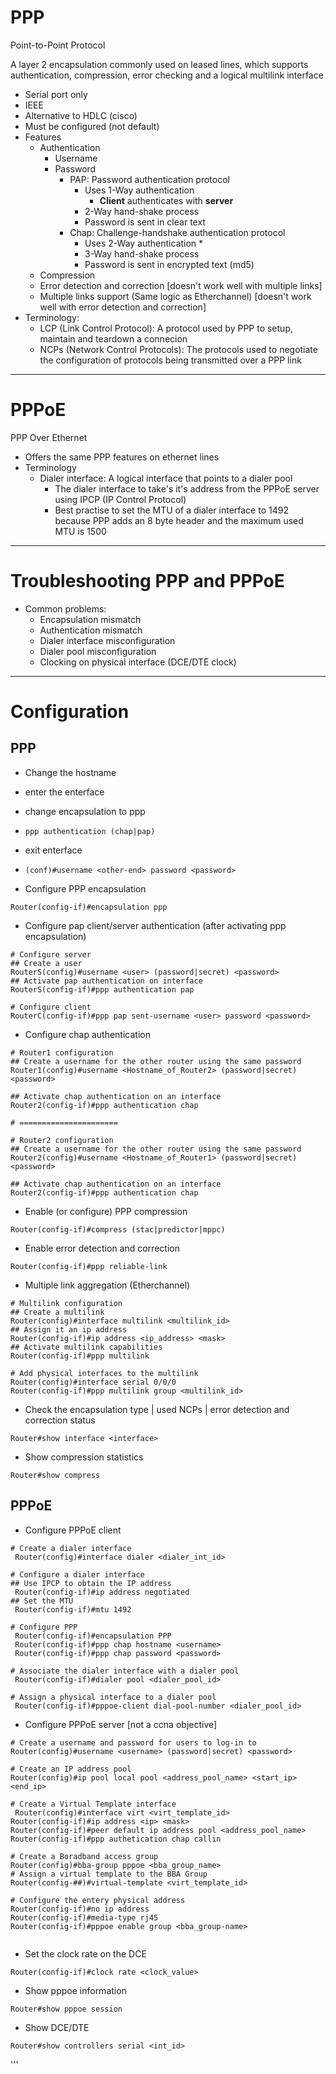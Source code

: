   # PPP
  Point-to-Point Protocol
  
  A layer 2 encapsulation commonly used on leased lines, which supports authentication, compression, error checking and a logical multilink interface
  
  * Serial port only
  * IEEE
  * Alternative to HDLC (cisco)
  * Must be configured (not default)
  * Features
    * Authentication
      * Username 
      * Password
        * PAP: Password authentication protocol 
          * Uses 1-Way authentication
            * **Client** authenticates with **server**
          * 2-Way hand-shake process
          * Password is sent in clear text
        * Chap: Challenge-handshake authentication protocol 
          * Uses 2-Way authentication
            * 
          * 3-Way hand-shake process
          * Password is sent in encrypted text (md5)
    * Compression
    * Error detection and correction [doesn't work well with multiple links]
    * Multiple links support (Same logic as Etherchannel) [doesn't work well with error detection and correction]
  * Terminology:
    * LCP (Link Control Protocol): A protocol used by PPP to setup, maintain and teardown a connecion
    * NCPs (Network Control Protocols): The protocols used to negotiate the configuration of protocols being transmitted over a PPP link
  
  ---
  
  # PPPoE
  
  PPP Over Ethernet
  
  * Offers the same PPP features on ethernet lines
  * Terminology
    * Dialer interface: A logical interface that points to a dialer pool
      * The dialer interface to take's it's address from the PPPoE server using IPCP (IP Control Protocol)
      * Best practise to set the MTU of a dialer interface to 1492 because PPP adds an 8 byte header and the maximum used MTU is 1500
  
  ---
  
  # Troubleshooting PPP and PPPoE
  
  * Common problems:
    * Encapsulation mismatch
    * Authentication mismatch
    * Dialer interface misconfiguration
    * Dialer pool misconfiguration
    * Clocking on physical interface (DCE/DTE clock)
  
  
  ---
  
  # Configuration
  
  ## PPP
  
  * Change the hostname
  * enter the enterface
  * change encapsulation to ppp
  * `ppp authentication (chap|pap)`
  * exit enterface
  * `(conf)#username <other-end> password <password>`
  
  * Configure PPP encapsulation
  ```
  Router(config-if)#encapsulation ppp
  ```
  
  * Configure pap client/server authentication (after activating ppp encapsulation)
  ```
  # Configure server
  ## Create a user
  RouterS(config)#username <user> (password|secret) <password>
  ## Activate pap authentication on interface
  RouterS(config-if)#ppp authentication pap
  
  # Configure client
  RouterC(config-if)#ppp pap sent-username <user> password <password> 
  ```
  
  * Configure chap authentication
  ```
  # Router1 configuration
  ## Create a username for the other router using the same password
  Router1(config)#username <Hostname_of_Router2> (password|secret) <password>
  
  ## Activate chap authentication on an interface
  Router2(config-if)#ppp authentication chap
  
  # ======================
  
  # Router2 configuration
  ## Create a username for the other router using the same password
  Router2(config)#username <Hostname_of_Router1> (password|secret) <password>
  
  ## Activate chap authentication on an interface
  Router2(config-if)#ppp authentication chap
  
  ```
  
  * Enable (or configure) PPP compression  
  ```
  Router(config-if)#compress (stac|predictor|mppc)
  ```
  
  * Enable error detection and correction
  ```
  Router(config-if)#ppp reliable-link
  ```
  
  * Multiple link aggregation (Etherchannel)
  ```
  # Multilink configuration
  ## Create a multilink
  Router(config)#interface multilink <multilink_id>
  ## Assign it an ip address
  Router(config-if)#ip address <ip_address> <mask>
  ## Activate multilink capabilities
  Router(config-if)#ppp multilink
  
  # Add physical interfaces to the multilink
  Router(config)#interface serial 0/0/0
  Router(config-if)#ppp multilink group <multilink_id>
  ```
  
  * Check the encapsulation type | used NCPs | error detection and correction status 
  ```
  Router#show interface <interface>
  ```
  
  * Show compression statistics
  ```
  Router#show compress
  ```
  
  ## PPPoE
  
  * Configure PPPoE client 
  ```
  # Create a dialer interface
  ￼Router(config)#interface dialer <dialer_int_id>
  
  # Configure a dialer interface
  ## Use IPCP to obtain the IP address
  ￼Router(config-if)#ip address negotiated
  ## Set the MTU
  ￼Router(config-if)#mtu 1492
  
  # Configure PPP
  ￼Router(config-if)#encapsulation PPP
  ￼Router(config-if)#ppp chap hostname <username>
  ￼Router(config-if)#ppp chap password <password> 
  
  # Associate the dialer interface with a dialer pool
  ￼Router(config-if)#dialer pool <dialer_pool_id>
  
  # Assign a physical interface to a dialer pool
  ￼Router(config-if)#pppoe-client dial-pool-number <dialer_pool_id> 
  ``` 
  
  * Configure PPPoE server [not a ccna objective]
  ```
  # Create a username and password for users to log-in to
  Router(config)#username <username> (password|secret) <password> 
  
  # Create an IP address pool
  Router(config)#ip pool local pool <address_pool_name> <start_ip> <end_ip>
  
  # Create a Virtual Template interface
   Router(config)#interface virt <virt_template_id>
  Router(config-if)#ip address <ip> <mask>
  Router(config-if)#peer default ip address pool <address_pool_name>
  Router(config-if)#ppp authetication chap callin
  
  # Create a Boradband access group
  Router(config)#bba-group pppoe <bba_group_name>
  # Assign a virtual template to the BBA Group
  Router(config-##)#virtual-template <virt_template_id>
  
  # Configure the entery physical address
  Router(config-if)#no ip address
  Router(config-if)#media-type rj45
  Router(config-if)#pppoe enable group <bba_group-name>
  
  
  ```
  
  * Set the clock rate on the DCE
  ```
  Router(config-if)#clock rate <clock_value>
  ```
  
  * Show pppoe information
  ```
  Router#show pppoe session 
  ```
  
  * Show DCE/DTE
  ```
  Router#show controllers serial <int_id>
  ```
'''
